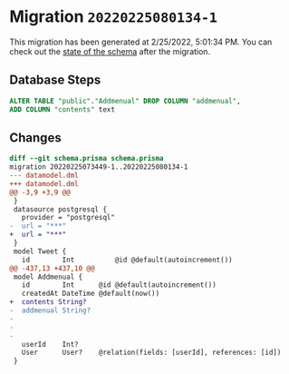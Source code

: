 # Migration `20220225080134-1`

This migration has been generated at 2/25/2022, 5:01:34 PM.
You can check out the [state of the schema](./schema.prisma) after the migration.

## Database Steps

```sql
ALTER TABLE "public"."Addmenual" DROP COLUMN "addmenual",
ADD COLUMN "contents" text   
```

## Changes

```diff
diff --git schema.prisma schema.prisma
migration 20220225073449-1..20220225080134-1
--- datamodel.dml
+++ datamodel.dml
@@ -3,9 +3,9 @@
 }
 datasource postgresql {
   provider = "postgresql"
-  url = "***"
+  url = "***"
 }
 model Tweet {
   id        Int          @id @default(autoincrement())
@@ -437,13 +437,10 @@
 model Addmenual {
   id        Int      @id @default(autoincrement())
   createdAt DateTime @default(now())
+  contents String?
-  addmenual String?
-
-
-
   userId    Int?    
   User      User?    @relation(fields: [userId], references: [id])
 }
```


